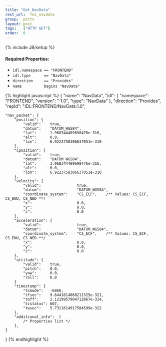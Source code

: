 ```yaml
---
title: "Get NavData"
rest_url:  fei_navdata
group:  ports
layout: post
tags:   ["HTTP GET"]
order:  8
---
```

{% include JB/setup %}
#### Required Properties:
 * `idl.namespace == "FRONTEND"`
 * `idl.type      == "NavData"`
 * `direction     == "Provides"`
 * `name          begins "NavData"`

{% highlight javascript %}
{
    "name": "NavData", 
    "idl": {
        "namespace":    "FRONTEND", 
        "version":      ":1.0", 
        "type":         "NavData"
    }, 
    "direction": "Provides", 
    "repId": "IDL:FRONTEND/NavData:1.0", 

    "nav_packet": {
        "position": {
            "valid":    true, 
            "datum":    "DATUM_WGS84", 
            "lat":      1.968344489698476e-316, 
            "alt":      0.0, 
            "lon":      6.9223758306637051e-310
        }, 
        "cposition": {
            "valid":    true,
            "datum":    "DATUM_WGS84",
            "lat":      1.968344489698476e-316, 
            "alt":      0.0, 
            "lon":      6.9223758306637051e-310
        },
        "velocity": {
            "valid":                true,
            "datum":                "DATUM_WGS84",
            "coordinate_system":    "CS_ECF",    /** Values: CS_ECF, CS_ENU, CS_NED **/
            "x":                    0.0,
            "y":                    0.0,
            "z":                    0.0
        },
        "acceleration": {
            "valid":                true,
            "datum":                "DATUM_WGS84",
            "coordinate_system":    "CS_ECF",    /** Values: CS_ECF, CS_ENU, CS_NED **/
            "x":                    0.0,
            "y":                    0.0,
            "z":                    0.0
        },
        "attitude": {
            "valid":    true,
            "pitch":    0.0,
            "yaw":      0.0,
            "roll":     0.0
        }
        "timestamp": {
            "tcmode":   -6960, 
            "tfsec":    9.6441614068211325e-321, 
            "toff":     2.1219957904712067e-314, 
            "tcstatus": 607, 
            "twsec":    5.7311614917584599e-322
        }, 
        "additional_info":  [
            /* Properties list */
        ],
    }
}
{% endhighlight %}
